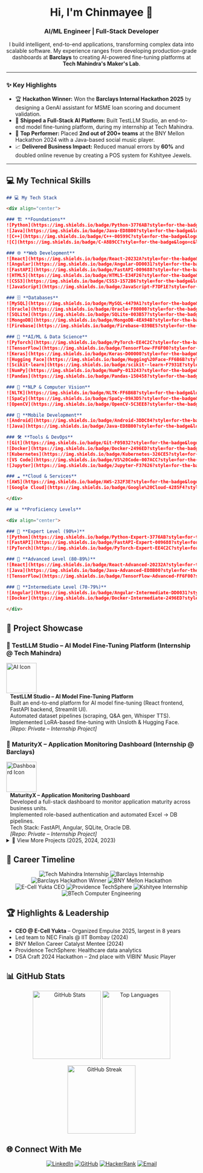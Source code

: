 <h1 align="center">Hi, I'm Chinmayee 👋</h1>
<h3 align="center">AI/ML Engineer | Full-Stack Developer</h3>
<p align="center">
  I build intelligent, end-to-end applications, transforming complex data into scalable software. My experience ranges from developing production-grade dashboards at <b>Barclays</b> to creating AI-powered fine-tuning platforms at <b>Tech Mahindra's Maker's Lab</b>.
</p>

---

### ✨ Key Highlights
- 🏆 **Hackathon Winner:** Won the **Barclays Internal Hackathon 2025** by designing a GenAI assistant for MSME loan scoring and document validation.
- 🚀 **Shipped a Full-Stack AI Platform:** Built TestLLM Studio, an end-to-end model fine-tuning platform, during my internship at Tech Mahindra.
- 🥈 **Top Performer:** Placed **2nd out of 200+ teams** at the BNY Mellon Hackathon 2024 with a Java-based social music player.
- 📈 **Delivered Business Impact:** Reduced manual errors by **60%** and doubled online revenue by creating a POS system for Kshityee Jewels.

---

## 💻 My Technical Skills

```markdown
## 💻 My Tech Stack

<div align="center">

### 🏗️ **Foundations**
![Python](https://img.shields.io/badge/Python-3776AB?style=for-the-badge&logo=python&logoColor=white)
![Java](https://img.shields.io/badge/Java-ED8B00?style=for-the-badge&logo=openjdk&logoColor=white)
![C++](https://img.shields.io/badge/C++-00599C?style=for-the-badge&logo=c%2B%2B&logoColor=white)
![C](https://img.shields.io/badge/C-A8B9CC?style=for-the-badge&logo=c&logoColor=white)

### 🌐 **Web Development**
![React](https://img.shields.io/badge/React-20232A?style=for-the-badge&logo=react&logoColor=61DAFB)
![Angular](https://img.shields.io/badge/Angular-DD0031?style=for-the-badge&logo=angular&logoColor=white)
![FastAPI](https://img.shields.io/badge/FastAPI-009688?style=for-the-badge&logo=FastAPI&logoColor=white)
![HTML5](https://img.shields.io/badge/HTML5-E34F26?style=for-the-badge&logo=html5&logoColor=white)
![CSS3](https://img.shields.io/badge/CSS3-1572B6?style=for-the-badge&logo=css3&logoColor=white)
![JavaScript](https://img.shields.io/badge/JavaScript-F7DF1E?style=for-the-badge&logo=javascript&logoColor=black)

### 🗄️ **Databases**
![MySQL](https://img.shields.io/badge/MySQL-4479A1?style=for-the-badge&logo=mysql&logoColor=white)
![Oracle](https://img.shields.io/badge/Oracle-F80000?style=for-the-badge&logo=oracle&logoColor=white)
![SQLite](https://img.shields.io/badge/SQLite-003B57?style=for-the-badge&logo=sqlite&logoColor=white)
![MongoDB](https://img.shields.io/badge/MongoDB-4EA94B?style=for-the-badge&logo=mongodb&logoColor=white)
![Firebase](https://img.shields.io/badge/Firebase-039BE5?style=for-the-badge&logo=Firebase&logoColor=white)

### 🤖 **AI/ML & Data Science**
![PyTorch](https://img.shields.io/badge/PyTorch-EE4C2C?style=for-the-badge&logo=PyTorch&logoColor=white)
![TensorFlow](https://img.shields.io/badge/TensorFlow-FF6F00?style=for-the-badge&logo=TensorFlow&logoColor=white)
![Keras](https://img.shields.io/badge/Keras-D00000?style=for-the-badge&logo=Keras&logoColor=white)
![Hugging Face](https://img.shields.io/badge/Hugging%20Face-FF6B6B?style=for-the-badge&logo=huggingface&logoColor=white)
![Scikit-learn](https://img.shields.io/badge/scikit--learn-F7931E?style=for-the-badge&logo=scikit-learn&logoColor=white)
![NumPy](https://img.shields.io/badge/NumPy-013243?style=for-the-badge&logo=numpy&logoColor=white)
![Pandas](https://img.shields.io/badge/Pandas-150458?style=for-the-badge&logo=pandas&logoColor=white)

### 🧠 **NLP & Computer Vision**
![NLTK](https://img.shields.io/badge/NLTK-FF6B6B?style=for-the-badge&logo=nltk&logoColor=white)
![SpaCy](https://img.shields.io/badge/SpaCy-09A3D5?style=for-the-badge&logo=spacy&logoColor=white)
![OpenCV](https://img.shields.io/badge/OpenCV-5C3EE8?style=for-the-badge&logo=opencv&logoColor=white)

### 📱 **Mobile Development**
![Android](https://img.shields.io/badge/Android-3DDC84?style=for-the-badge&logo=android&logoColor=white)
![Java](https://img.shields.io/badge/Java-ED8B00?style=for-the-badge&logo=openjdk&logoColor=white)

### 🛠️ **Tools & DevOps**
![Git](https://img.shields.io/badge/Git-F05032?style=for-the-badge&logo=git&logoColor=white)
![Docker](https://img.shields.io/badge/Docker-2496ED?style=for-the-badge&logo=docker&logoColor=white)
![Kubernetes](https://img.shields.io/badge/Kubernetes-326CE5?style=for-the-badge&logo=kubernetes&logoColor=white)
![VS Code](https://img.shields.io/badge/VS%20Code-007ACC?style=for-the-badge&logo=visual-studio-code&logoColor=white)
![Jupyter](https://img.shields.io/badge/Jupyter-F37626?style=for-the-badge&logo=jupyter&logoColor=white)

### ☁️ **Cloud & Services**
![AWS](https://img.shields.io/badge/AWS-232F3E?style=for-the-badge&logo=amazon-aws&logoColor=white)
![Google Cloud](https://img.shields.io/badge/Google%20Cloud-4285F4?style=for-the-badge&logo=google-cloud&logoColor=white)

</div>

## 📊 **Proficiency Levels**

<div align="center">

### 🎯 **Expert Level (90%+)**
![Python](https://img.shields.io/badge/Python-Expert-3776AB?style=for-the-badge&logo=python&logoColor=white)
![FastAPI](https://img.shields.io/badge/FastAPI-Expert-009688?style=for-the-badge&logo=FastAPI&logoColor=white)
![PyTorch](https://img.shields.io/badge/PyTorch-Expert-EE4C2C?style=for-the-badge&logo=PyTorch&logoColor=white)

### 🚀 **Advanced Level (80-89%)**
![React](https://img.shields.io/badge/React-Advanced-20232A?style=for-the-badge&logo=react&logoColor=61DAFB)
![Java](https://img.shields.io/badge/Java-Advanced-ED8B00?style=for-the-badge&logo=openjdk&logoColor=white)
![TensorFlow](https://img.shields.io/badge/TensorFlow-Advanced-FF6F00?style=for-the-badge&logo=TensorFlow&logoColor=white)

### 💪 **Intermediate Level (70-79%)**
![Angular](https://img.shields.io/badge/Angular-Intermediate-DD0031?style=for-the-badge&logo=angular&logoColor=white)
![Docker](https://img.shields.io/badge/Docker-Intermediate-2496ED?style=for-the-badge&logo=docker&logoColor=white)

</div>
```

## 🚀 Project Showcase

### 📌 TestLLM Studio – AI Model Fine-Tuning Platform (Internship @ Tech Mahindra)

<div align="left">
  <img src="https://img.icons8.com/ios/452/artificial-intelligence.png" width="80" alt="AI Icon"/>
  <div style="display: inline-block; margin-left: 10px; vertical-align: top;">
    <strong>TestLLM Studio – AI Model Fine-Tuning Platform</strong><br/>
    Built an end-to-end platform for AI model fine-tuning (React frontend, FastAPI backend, Streamlit UI).<br/>
    Automated dataset pipelines (scraping, Q&A gen, Whisper TTS).<br/>
    Implemented LoRA-based fine-tuning with Unsloth & Hugging Face.<br/>
    <em>[Repo: Private – Internship Project]</em>
  </div>
</div>

<div style="clear: both;"></div>

### 📌 MaturityX – Application Monitoring Dashboard (Internship @ Barclays)

<div align="left">
  <img src="https://img.icons8.com/ios/452/combo-chart.png" width="80" alt="Dashboard Icon"/>
  <div style="display: inline-block; margin-left: 10px; vertical-align: top;">
    <strong>MaturityX – Application Monitoring Dashboard</strong><br/>
    Developed a full-stack dashboard to monitor application maturity across business units.<br/>
    Implemented role-based authentication and automated Excel → DB pipelines.<br/>
    Tech Stack: FastAPI, Angular, SQLite, Oracle DB.<br/>
    <em>[Repo: Private – Internship Project]</em>
  </div>
</div>

<div style="clear: both;"></div>

<details>
<summary>📂 View More Projects (2025, 2024, 2023)</summary>

### 📌 2025

<details>
<summary>💳 MSME GenAI Assistant Ascend (Barclays Hackathon – Winner)</summary>

<img src="https://img.icons8.com/ios/452/idea.png" width="80" alt="Idea Icon"/>

Designed a GenAI solution for MSMEs (loan scoring, finance strategy, document validation).

Won Barclays Internal Hackathon 2025.

[Hackathon Project]

</details>

<details>
<summary>🌐 Empulse 2025 – E-Cell Yukta Website</summary>

<img src="https://img.icons8.com/ios/452/domain.png" width="80" alt="Website Icon"/>

Designed and deployed the official website for Empulse 2025, the biggest E-Cell Yukta event.

Improved outreach and collaborations across multiple colleges.

[View Repo](https://github.com/chinmayee-s-r/empulse-2025)

</details>

### 📌 2024

<details>
<summary>📰 Fake News Detection & Bias Analysis</summary>

<img src="https://img.icons8.com/ios/452/news.png" width="80" alt="News Icon"/>

Achieved 99% accuracy in fake news detection (TF-IDF + Logistic Regression).

Analyzed 17K+ BBC articles for political bias.

[View Repo](https://github.com/chinmayee-s-r/fake-news-detection)

</details>

<details>
<summary>🩺 Medical Imaging & Diagnosis</summary>

<img src="https://img.icons8.com/ios/452/mri.png" width="80" alt="Medical Icon"/>

Built CNNs achieving 95% accuracy for classification.

Detected fractures (93.65%) & brain tumors (85.17%).

Streamlit-based UI for real-time diagnosis.

[View Repo](https://github.com/chinmayee-s-r/medical-imaging)

</details>

<details>
<summary>🚗 Vision Enhancement for Driverless Cars (CAP)</summary>

<img src="https://img.icons8.com/ios/452/tesla-model-x.png" width="80" alt="Car Icon"/>

Enhanced visibility by 90% in hazy conditions using Color Attenuation Prior.

Improved lane & obstacle recognition for real-time navigation.

[View Repo](https://github.com/chinmayee-s-r/vision-enhancement)

</details>

<details>
<summary>🎵 VIBIN' Music Player (BNY Mellon Hackathon – 2nd Place)</summary>

<img src="https://img.icons8.com/ios/452/music.png" width="80" alt="Music Icon"/>

Built a Java-based music player with social features (Friendship Meter, Music Match).

Ranked 2nd out of 200+ teams at BNY Mellon Hackathon 2024.

[View Repo](https://github.com/chinmayee-s-r/vibin-music-player)

</details>

<details>
<summary>👵 Sahara: Elder Care & Safety App</summary>

<img src="https://img.icons8.com/ios/452/nurse-female.png" width="80" alt="Elder Care Icon"/>

Android + Firebase app with SOS alerts and secure medical record storage.

[View Repo](https://github.com/chinmayee-s-r/sahara-elder-care)

</details>

### 📌 2023

<details>
<summary>🛒 POS & Resource Management System (Internship @ Kshityee Jewels)</summary>

<img src="https://img.icons8.com/ios/452/pos-terminal.png" width="80" alt="POS Icon"/>

Created POS system for 150+ SKUs (Java + MySQL).

Doubled online revenue & reduced manual errors by 60%.

[View Repo](https://github.com/chinmayee-s-r/pos-system)

</details>

<details>
<summary>🛍️ Electronics Store DBMS Project</summary>

<img src="https://img.icons8.com/ios/452/shopping-cart.png" width="80" alt="Shopping Icon"/>

Developed a database system for electronic store management.

Tech: MySQL, JDBC.

[View Repo](https://github.com/chinmayee-s-r/electronics-store-dbms)

</details>

</details>

## 📌 Career Timeline

<p align="center">
<img src="https://img.shields.io/badge/2025-Tech%20Mahindra%20(AI%20Intern)-blue?style=for-the-badge" alt="Tech Mahindra Internship"/>
<img src="https://img.shields.io/badge/2025-Barclays%20Internship%20(MaturityX)-purple?style=for-the-badge" alt="Barclays Internship"/>
<img src="https://img.shields.io/badge/2025-Barclays%20GenAI%20Hackathon%20Winner-gold?style=for-the-badge" alt="Barclays Hackathon Winner"/>
<img src="https://img.shields.io/badge/2024-BNY%20Mellon%20Hackathon%20(2nd%20Place)-green?style=for-the-badge" alt="BNY Mellon Hackathon"/>
<img src="https://img.shields.io/badge/2024-E--cell%20Yukta%20CEO%20(NEC%20Finals)-orange?style=for-the-badge" alt="E-Cell Yukta CEO"/>
<img src="https://img.shields.io/badge/2024-Providence%20TechSphere-lightblue?style=for-the-badge" alt="Providence TechSphere"/>
<img src="https://img.shields.io/badge/2023-Kshityee%20Internship%20(POS%20System)-red?style=for-the-badge" alt="Kshityee Internship"/>
<img src="https://img.shields.io/badge/2022--26-BTech%20Computer%20Engineering-lightgrey?style=for-the-badge" alt="BTech Computer Engineering"/>
</p>

## 🏆 Highlights & Leadership

- **CEO @ E-Cell Yukta** – Organized Empulse 2025, largest in 8 years
- Led team to NEC Finals @ IIT Bombay (2024)
- BNY Mellon Career Catalyst Mentee (2024)
- Providence TechSphere: Healthcare data analytics
- DSA Craft 2024 Hackathon – 2nd place with VIBIN' Music Player

## 📊 GitHub Stats

<p align="center">
<img src="https://github-readme-stats.vercel.app/api?username=chinmayee-s-r&show_icons=true&theme=radical" height="180" alt="GitHub Stats"/>
<img src="https://github-readme-stats.vercel.app/api/top-langs/?username=chinmayee-s-r&layout=compact&theme=radical" height="180" alt="Top Languages"/>
</p>

<p align="center">
<img src="https://github-readme-streak-stats.herokuapp.com/?user=chinmayee-s-r&theme=radical" height="180" alt="GitHub Streak"/>
</p>

## 🌐 Connect With Me

<p align="center">
<a href="https://linkedin.com/in/chinmayee-randive" target="_blank"><img src="https://img.shields.io/badge/LinkedIn-0077B5?style=for-the-badge&logo=linkedin&logoColor=white" alt="LinkedIn"/></a>
<a href="https://github.com/chinmayee-s-r" target="_blank"><img src="https://img.shields.io/badge/GitHub-100000?style=for-the-badge&logo=github&logoColor=white" alt="GitHub"/></a>
<a href="https://www.hackerrank.com/chinmayeer" target="_blank"><img src="https://img.shields.io/badge/HackerRank-2EC866?style=for-the-badge&logo=HackerRank&logoColor=white" alt="HackerRank"/></a>
<a href="mailto:chinmayee.randive.official@gmail.com"><img src="https://img.shields.io/badge/Email-D14836?style=for-the-badge&logo=gmail&logoColor=white" alt="Email"/></a>
</p>
